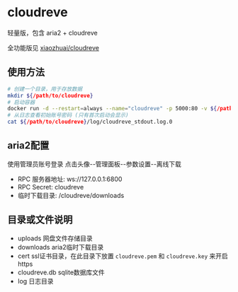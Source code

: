 # cloudreve

轻量版，包含 aria2 + cloudreve

全功能版见 [xiaozhuai/cloudreve](https://hub.docker.com/repository/docker/xiaozhuai/cloudreve)

## 使用方法

``` bash
# 创建一个目录，用于存放数据
mkdir ${/path/to/cloudreve}
# 启动容器
docker run -d --restart=always --name="cloudreve" -p 5000:80 -v ${/path/to/cloudreve}:/cloudreve xiaozhuai/cloudreve-light:latest
# 从日志查看初始账号密码 (只有首次启动会显示)
cat ${/path/to/cloudreve}/log/cloudreve_stdout.log.0
```

## aria2配置

使用管理员账号登录
点击头像--管理面板--参数设置--离线下载

* RPC 服务器地址: ws://127.0.0.1:6800
* RPC Secret: cloudreve
* 临时下载目录: /cloudreve/downloads


## 目录或文件说明

* uploads 网盘文件存储目录
* downloads aria2临时下载目录
* cert ssl证书目录，在此目录下放置 `cloudreve.pem` 和 `cloudreve.key` 来开启https
* cloudreve.db sqlite数据库文件
* log 日志目录

